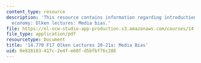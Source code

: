 ```yaml
---
content_type: resource
description: 'This resource contains information regarding introduction to political
  economy: Olken lectures: Media bias.'
file: https://ol-ocw-studio-app-production.s3.amazonaws.com/courses/14-770-introduction-to-political-economy-fall-2017/0e838103417c2e4fe60fd5bfbf76c286_MIT14_770F17_lec20_21a.pdf
file_type: application/pdf
resourcetype: Document
title: '14.770 F17 Olken Lectures 20-21a: Media Bias'
uid: 0e838103-417c-2e4f-e60f-d5bfbf76c286
---
```

